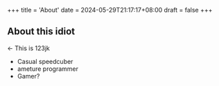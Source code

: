 +++
title = 'About'
date = 2024-05-29T21:17:17+08:00
draft = false 
+++

## About this idiot
<- This is 123jk
- Casual speedcuber
- ameture programmer
- Gamer?


